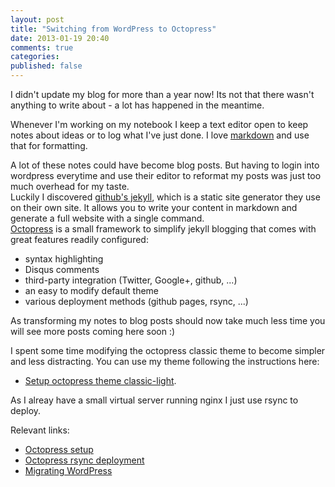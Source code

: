 ```yaml
---
layout: post
title: "Switching from WordPress to Octopress"
date: 2013-01-19 20:40
comments: true
categories: 
published: false
---
```

I didn't update my blog for more than a year now!
Its not that there wasn't anything to write about - a lot has happened in the meantime.

Whenever I'm working on my notebook I keep a text editor open to keep notes about ideas or to log what I've just done. I love [markdown](http://daringfireball.net/projects/markdown/) and use that for formatting.

A lot of these notes could have become blog posts. But having to login into wordpress everytime and use their editor to reformat my posts was just too much overhead for my taste.  
Luckily I discovered [github's jekyll](http://jekyllrb.com/), which is a static site generator they use on their own site. It allows you to write your content in markdown and generate a full website with a single command.  
[Octopress](http://octopress.org/) is a small framework to simplify jekyll blogging that comes with great features readily configured:

- syntax highlighting
- Disqus comments
- third-party integration (Twitter, Google+, github, ...)
- an easy to modify default theme
- various deployment methods (github pages, rsync, ...)

As transforming my notes to blog posts should now take much less time you will see more posts coming here soon :)

I spent some time modifying the octopress classic theme to become simpler and less distracting. You can use my theme following the instructions here:

- [Setup octopress theme classic-light](https://github.com/mirkokiefer/octopress-theme-classic-light).

As I alreay have a small virtual server running nginx I just use rsync to deploy.

Relevant links:

- [Octopress setup](http://octopress.org/docs/setup/)
- [Octopress rsync deployment](http://octopress.org/docs/deploying/rsync/)
- [Migrating WordPress](https://github.com/mojombo/jekyll/wiki/blog-migrations)